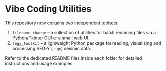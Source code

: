 # Vibe Coding Utilities

This repository now contains two independent toolsets:

1. ``filename_change`` – a collection of utilities for batch renaming files via
   a Python/Tkinter GUI or a small web UI.
2. ``segy_toolkit`` – a lightweight Python package for reading, visualising and
   processing SEG-Y (``.sgy``) seismic data.

Refer to the dedicated README files inside each folder for detailed
instructions and usage examples.

